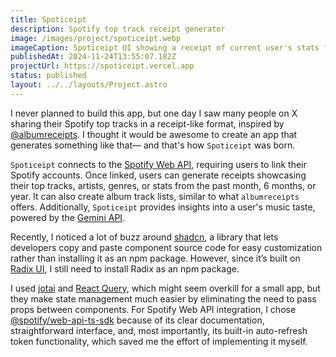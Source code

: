 ```yaml
---
title: Spoticeipt
description: Spotify top track receipt generator
image: /images/project/spoticeipt.webp
imageCaption: Spoticeipt UI showing a receipt of current user's stats from last year
publishedAt: 2024-11-24T13:55:07.182Z
projectUrl: https://spoticeipt.vercel.app
status: published
layout: ../../layouts/Project.astro
---
```


I never planned to build this app, but one day I saw many people on X sharing their Spotify top tracks in a receipt-like format, inspired by [@albumreceipts](https://www.instagram.com/albumreceipts/). I thought it would be awesome to create an app that generates something like that— and that's how `Spoticeipt` was born.

`Spoticeipt` connects to the [Spotify Web API](https://developer.spotify.com/documentation/web-api), requiring users to link their Spotify accounts. Once linked, users can generate receipts showcasing their top tracks, artists, genres, or stats from the past month, 6 months, or year. It can also create album track lists, similar to what `albumreceipts` offers. Additionally, `Spoticeipt` provides insights into a user's music taste, powered by the [Gemini API](https://ai.google.dev/gemini-api/docs).

Recently, I noticed a lot of buzz around [shadcn](https://ui.shadcn.com/), a library that lets developers copy and paste component source code for easy customization rather than installing it as an npm package. However, since it’s built on [Radix UI](https://www.radix-ui.com/), I still need to install Radix as an npm package.

I used [jotai](https://jotai.org/) and [React Query](https://tanstack.com/query/latest), which might seem overkill for a small app, but they make state management much easier by eliminating the need to pass props between components. For Spotify Web API integration, I chose [@spotify/web-api-ts-sdk](https://www.npmjs.com/package/@spotify/web-api-ts-sdk) because of its clear documentation, straightforward interface, and, most importantly, its built-in auto-refresh token functionality, which saved me the effort of implementing it myself.
